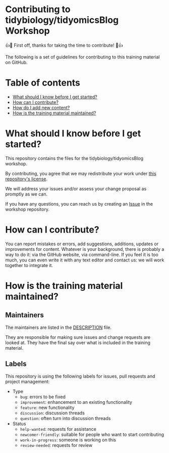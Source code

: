 Contributing to tidybiology/tidyomicsBlog Workshop
===

:+1::tada: First off, thanks for taking the time to contribute! :tada::+1:

The following is a set of guidelines for contributing to this training material on GitHub.

# Table of contents

- [What should I know before I get started?](#what-should-i-know-before-i-get-started)
- [How can I contribute?](#how-can-i-contribute)
- [How do I add new content?](#how-do-i-add-new-content)
- [How is the training material maintained?](#how-is-the-training-material-maintained)

# What should I know before I get started?

This repository contains the files for the tidybiology/tidyomicsBlog workshop.

By contributing, you agree that we may redistribute your work under [this repository's license](LICENSE.md).

We will address your issues and/or assess your change proposal as promptly as we can.

If you have any questions, you can reach us by creating an [Issue](https://github.com/tidybiology/tidyomicsBlog/issues/new/choose) in the workshop repository.

# How can I contribute?

You can report mistakes or errors, add suggestions, additions, updates or improvements for content. Whatever is your background, there is probably a way to do it: via the GitHub website, via command-line. If you feel it is too much, you can even write it with any text editor and contact us: we will work together to integrate it.

# How is the training material maintained?

## Maintainers

The maintainers are listed in the [DESCRIPTION](https://github.com/tidybiology/tidyomicsBlog/blob/master/DESCRIPTION) file.

They are responsible for making sure issues and change requests are looked at. They have the final say over what is included in the training material.

## Labels

This repository is using the following labels for issues, pull requests and project management:

- Type
    - `bug`: errors to be fixed
    - `improvement`: enhancement to an existing functionality
    - `feature`: new functionality
    - `discussion`: discussion threads
    - `question`: often turn into discussion threads
- Status
    - `help-wanted`: requests for assistance
    - `newcomer-friendly`: suitable for people who want to start contributing
    - `work-in-progress`: someone is working on this
    - `review-needed`: requests for review